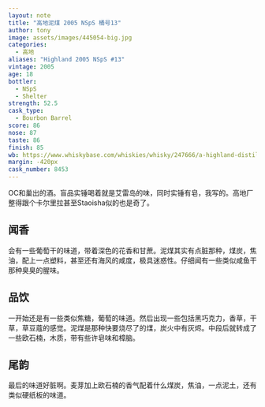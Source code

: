 ```yaml
---
layout: note
title: "高地泥煤 2005 NSpS 桶号13"
author: tony
image: assets/images/445054-big.jpg
categories:
  - 高地
aliases: "Highland 2005 NSpS #13"
vintage: 2005
age: 18
bottler:
  - NSpS
  - Shelter
strength: 52.5
cask_type:
  - Bourbon Barrel
score: 86
nose: 87
taste: 86
finish: 85
wb: https://www.whiskybase.com/whiskies/whisky/247666/a-highland-distillery-2005-nsps
margin: -420px
cask_number: 8453
---
```

OC和巢出的酒。盲品实锤喝着就是艾雷岛的味，同时实锤有皂，我写的。高地厂整得跟个卡尔里拉甚至Staoisha似的也是奇了。

## 闻香
会有一些葡萄干的味道，带着深色的花香和甘蔗。泥煤其实有点脏那种，煤炭，焦油，配上一点塑料，甚至还有海风的咸度，极具迷惑性。仔细闻有一些类似咸鱼干那种臭臭的腥味。

## 品饮
一开始还是有一些类似焦糖，葡萄的味道。然后出现一些包括黑巧克力，香草，干草，草豆蔻的感觉。泥煤是那种快要烧尽了的煤，炭火中有灰烬。中段后就转成了一些欧石楠，木质，带有些许皂味和樟脑。

## 尾韵
最后的味道好脏啊。麦芽加上欧石楠的香气配着什么煤炭，焦油，一点泥土，还有类似硬纸板的味道。
